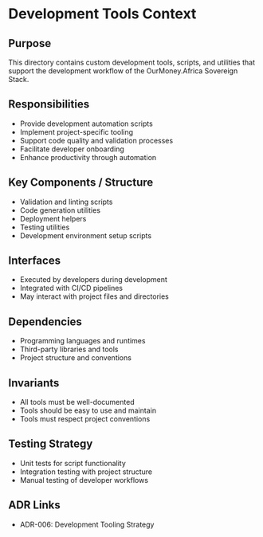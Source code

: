 # Development Tools Context

## Purpose
This directory contains custom development tools, scripts, and utilities that support the development workflow of the OurMoney.Africa Sovereign Stack.

## Responsibilities
- Provide development automation scripts
- Implement project-specific tooling
- Support code quality and validation processes
- Facilitate developer onboarding
- Enhance productivity through automation

## Key Components / Structure
- Validation and linting scripts
- Code generation utilities
- Deployment helpers
- Testing utilities
- Development environment setup scripts

## Interfaces
- Executed by developers during development
- Integrated with CI/CD pipelines
- May interact with project files and directories

## Dependencies
- Programming languages and runtimes
- Third-party libraries and tools
- Project structure and conventions

## Invariants
- All tools must be well-documented
- Tools should be easy to use and maintain
- Tools must respect project conventions

## Testing Strategy
- Unit tests for script functionality
- Integration testing with project structure
- Manual testing of developer workflows

## ADR Links
- ADR-006: Development Tooling Strategy
